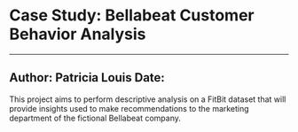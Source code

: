 # Case Study: Bellabeat Customer Behavior Analysis
---
Author: Patricia Louis
Date: 
---

This project aims to perform descriptive analysis on a FitBit dataset that will provide insights used to make recommendations to the marketing department of the fictional Bellabeat company.
